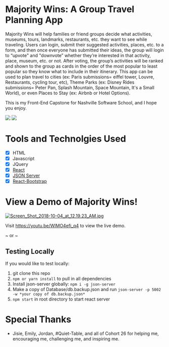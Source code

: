 # Majority Wins: A Group Travel Planning App

Majority Wins will help families or friend groups decide what activities, museums, tours, landmarks, restaurants, etc. they want to see while traveling.
Users can login, submit their suggested activities, places, etc. to a form, and then once everyone has submitted their ideas, the group will login to “upvote" and "downvote” whether they’re interested in that activity, place, museum, etc. or not.
After voting, the group’s activities will be ranked and shown to the group as cards in the order of the most popular to least popular so they know what to include in their itinerary.
This app can be used to plan travel to cities (ex: Paris submissions= eiffel tower, Louvre, Restaurants, cycling tour, etc), Theme Parks (ex: Disney Rides submissions= Peter Pan, Splash Mountain, Space Mountain, It's a Small World), or even Places to Stay (ex: Airbnb or Hotel Options).

This is my Front-End Capstone for Nashville Software School, and I hope you enjoy.

![](docs/gg-repo.png)
![](docs/gg-repo5.png)

# Tools and Technolgies Used

- [x] HTML
- [x] Javascript
- [x] JQuery
- [X] [React](https://reactjs.org/docs/getting-started.html)
- [X] [JSON Server](https://github.com/typicode/json-server)
- [X] [React-Bootstrap](https://react-bootstrap.github.io/)

# View a Demo of Majority Wins!

[![Screen_Shot_2018-10-04_at_12.19.23_AM.jpg](https://i.postimg.cc/Yq579gTp/Screen_Shot_2018-10-04_at_12.19.23_AM.jpg)](https://youtu.be/WlMO4efi_q4)

Visit https://youtu.be/WlMO4efi_q4 to view the live demo.

~ or ~

Testing Locally
----------------------------------------
If you would like to test locally:
1. git clone this repo
2. `npm or yarn install` to pull in all dependencies
3. Install json-server globally: `npm i -g json-server`
4. Make a copy of Database/db.backup.json and run `json-server -p 5002 -w *your copy of db.backup.json*`
5. `npm start` in root directory to start react server

# Special Thanks

 - Jisie, Emily, Jordan, #Quiet-Table, and all of Cohort 26 for helping me, encouraging me, challenging me, and inspiring me.